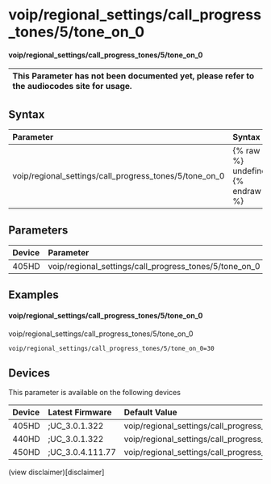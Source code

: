 ﻿---
description: voip/regional_settings/call_progress_tones/5/tone_on_0
search:
    keywords: ['voip','regional_settings','call_progress_tones','5','tone_on_0']
---

# voip/regional_settings/call_progress_tones/5/tone_on_0

#### voip/regional_settings/call_progress_tones/5/tone_on_0


| This Parameter has not been documented yet, please refer to the audiocodes site for usage.  |
| :--- |

## Syntax
| Parameter | Syntax |
| :--- | :--- |
|voip/regional_settings/call_progress_tones/5/tone_on_0 | {% raw %} undefined {% endraw %} |

## Parameters
|Device|Parameter|value|Description|
|:---|:---|:---|:---|
| 405HD | voip/regional_settings/call_progress_tones/5/tone_on_0 |  |  |

## Examples
#### voip/regional_settings/call_progress_tones/5/tone_on_0

voip/regional_settings/call_progress_tones/5/tone_on_0

```
voip/regional_settings/call_progress_tones/5/tone_on_0=30
```

## Devices
This parameter is available on the following devices

| Device | Latest Firmware | Default Value |
|:---|:---|:---|
| 405HD | ;UC_3.0.1.322 | voip/regional_settings/call_progress_tones/5/tone_on_0=30 
| 440HD | ;UC_3.0.1.322 | voip/regional_settings/call_progress_tones/5/tone_on_0=30 
| 450HD | ;UC_3.0.4.111.77 | voip/regional_settings/call_progress_tones/5/tone_on_0=30 

(view disclaimer)[disclaimer]
